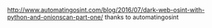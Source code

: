 

http://www.automatingosint.com/blog/2016/07/dark-web-osint-with-python-and-onionscan-part-one/
thanks to automatingosint

